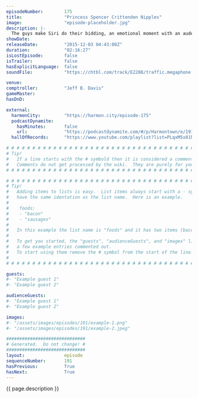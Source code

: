 ```yaml
---
episodeNumber:        175
title:                "Princess Spencer Crittenden Nipples"
image:                "episode-placeholder.jpg"
description: |-
  The guys make Siri do their bidding, an emotional moment with an audeince memeber, Rick and Morty writers playing Shadowrun. Be careful, cause there's snakes out here bitch! harmontown.com/live
showDate:             
releaseDate:          "2015-12-03 04:43:00Z"
duration:             "02:16:27"
isLostEpisode:        false
isTrailer:            false
hasExplicitLanguage:  false
soundFile:            "https://chtbl.com/track/E2288/traffic.megaphone.fm/STA7705968922.mp3?updated=1560986309"

venue:                
comptroller:          "Jeff B. Davis"
gameMaster:           
hasDnD:               

external:
  harmonCity:         "https://harmon.city/episode-175"
  podcastDynamite:
    hasMinutes:       false
    url:              "https://podcastdynamite.com/#/p/Harmontown/e/191/175"
  hallOfRecords:      "https://www.youtube.com/playlist?list=PLqxM5x81hNObTI8U8xGc_Q6EZf6zFHZus"

# # # # # # # # # # # # # # # # # # # # # # # # # # # # # # # # # # # # # # # # # # # # #
# Tip!
#   If a line starts with the # symbold then it is considered a comment.
#   Comments do not get processed by the wiki.  They are purely for your information.
# # # # # # # # # # # # # # # # # # # # # # # # # # # # # # # # # # # # # # # # # # # # #

# # # # # # # # # # # # # # # # # # # # # # # # # # # # # # # # # # # # # # # # # # # # #
# Tip!
#   Adding items to lists is easy.  List items always start with a - symbol and have
#   have the same identation as the list name.  Here is an example.
#
#    foods:
#    - "bacon"
#    - "sausages"
#
#   In this example the list name is "foods" and it has two items (bacon, and sausages).
#
#   To get you started, the "guests", "audienceGuests", and "images" lists below have
#   a few example entries commented out.
#   To start using them remove the # symbol from the start of the line.
#
# # # # # # # # # # # # # # # # # # # # # # # # # # # # # # # # # # # # # # # # # # # # #

guests:
#- "Example guest 1"
#- "Example guest 2"

audienceGuests:
#- "Example guest 1"
#- "Example guest 2"

images:
#- "/assets/images/episodes/191/example-1.png"
#- "/assets/images/episodes/191/example-2.jpeg"

##############################
# Generated.  Do not change! #
##############################
layout:               episode
sequenceNumber:       191
hasPrevious:          True
hasNext:              True
---
```


<!-- The episode description will be rendered here -->
{{ page.description }}

<!-- Add your content BELOW here -->
<!-- vvvvvvvvvvvvvvvvvvvvvvvvvvv -->




<!-- ^^^^^^^^^^^^^^^^^^^^^^^^^^^ -->
<!-- Add your content ABOVE here -->

<!-- The episode gallery will be rendered here -->